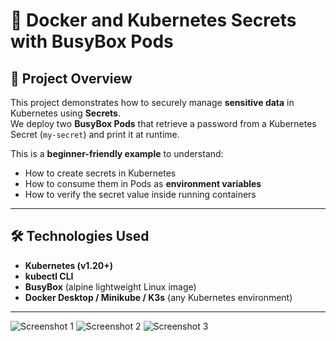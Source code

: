 # 🔐 Docker and Kubernetes Secrets with BusyBox Pods

## 📌 Project Overview
This project demonstrates how to securely manage **sensitive data** in Kubernetes using **Secrets**.  
We deploy two **BusyBox Pods** that retrieve a password from a Kubernetes Secret (`my-secret`) and print it at runtime.  

This is a **beginner-friendly example** to understand:
- How to create secrets in Kubernetes  
- How to consume them in Pods as **environment variables**  
- How to verify the secret value inside running containers  

---

## 🛠️ Technologies Used
- **Kubernetes (v1.20+)**
- **kubectl CLI**
- **BusyBox** (alpine lightweight Linux image)
- **Docker Desktop / Minikube / K3s** (any Kubernetes environment)

---

![Screenshot 1](assets/image1.png)
![Screenshot 2](assets/image2.png)
![Screenshot 3](assets/image3.png)
